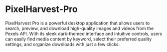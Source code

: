 # PixelHarvest-Pro
PixelHarvest Pro is a powerful desktop application that allows users to search, preview, and download high-quality images and videos from the Pexels API. With its sleek dark-themed interface and intuitive controls, users can easily find media content by keyword, select their preferred quality settings, and organize downloads with just a few clicks.
